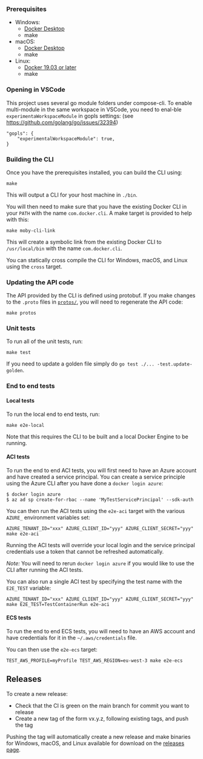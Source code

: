 
### Prerequisites

* Windows:
  * [Docker Desktop](https://hub.docker.com/editions/community/docker-ce-desktop-windows)
  * make
* macOS:
  * [Docker Desktop](https://hub.docker.com/editions/community/docker-ce-desktop-mac)
  * make
* Linux:
  * [Docker 19.03 or later](https://docs.docker.com/engine/install/)
  * make

### Opening in VSCode
This project uses several go module folders under compose-cli.
To enable multi-module in the same workspace in VSCode, you need to enal-ble `experimentaWorkspaceModule` in gopls settings:
(see https://github.com/golang/go/issues/32394)

```
"gopls": {
    "experimentalWorkspaceModule": true,
}
```

### Building the CLI

Once you have the prerequisites installed, you can build the CLI using:

```console
make
```

This will output a CLI for your host machine in `./bin`.

You will then need to make sure that you have the existing Docker CLI in your
`PATH` with the name `com.docker.cli`. A make target is provided to help with
this:

```console
make moby-cli-link
```

This will create a symbolic link from the existing Docker CLI to
`/usr/local/bin` with the name `com.docker.cli`.

You can statically cross compile the CLI for Windows, macOS, and Linux using the
`cross` target.

### Updating the API code

The API provided by the CLI is defined using protobuf. If you make changes to
the `.proto` files in [`protos/`](./protos), you will need to regenerate the API
code:

```console
make protos
```

### Unit tests

To run all of the unit tests, run:

```console
make test
```

If you need to update a golden file simply do `go test ./... -test.update-golden`.

### End to end tests

#### Local tests

To run the local end to end tests, run:

```console
make e2e-local
```

Note that this requires the CLI to be built and a local Docker Engine to be
running.

#### ACI tests

To run the end to end ACI tests, you will first need to have an Azure account
and have created a service principal. You can create a service principle using
the Azure CLI after you have done a `docker login azure`:

```console
$ docker login azure
$ az ad sp create-for-rbac --name 'MyTestServicePrincipal' --sdk-auth
```

You can then run the ACI tests using the `e2e-aci` target with the various
`AZURE_` environment variables set:

```console
AZURE_TENANT_ID="xxx" AZURE_CLIENT_ID="yyy" AZURE_CLIENT_SECRET="yyy" make e2e-aci
```

Running the ACI tests will override your local login and the service principal
credentials use a token that cannot be refreshed automatically.

*Note:* You will need to rerun `docker login azure` if you would like to use the
CLI after running the ACI tests.

You can also run a single ACI test by specifying the test name with the
`E2E_TEST` variable:
```console
AZURE_TENANT_ID="xxx" AZURE_CLIENT_ID="yyy" AZURE_CLIENT_SECRET="yyy" make E2E_TEST=TestContainerRun e2e-aci
```

#### ECS tests

To run the end to end ECS tests, you will need to have an AWS account and have
credentials for it in the `~/.aws/credentials` file.

You can then use the `e2e-ecs` target:

```console
TEST_AWS_PROFILE=myProfile TEST_AWS_REGION=eu-west-3 make e2e-ecs
```

## Releases

To create a new release:
* Check that the CI is green on the main branch for commit you want to release
* Create a new tag of the form vx.y.z, following existing tags, and push the tag

Pushing the tag will automatically create a new release and make binaries for
Windows, macOS, and Linux available for download on the
[releases page](https://github.com/docker/compose-cli/releases).
